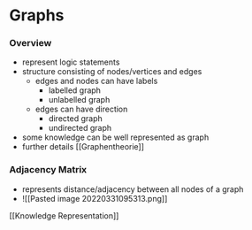 # Graphs
### Overview
+ represent logic statements
+ structure consisting of nodes/vertices and edges
	+ edges and nodes can have labels
		+ labelled graph
		+ unlabelled graph
	+ edges can have direction
		+ directed graph
		+ undirected graph
+ some knowledge can be well represented as graph
+ further details [[Graphentheorie]]

### Adjacency Matrix
+ represents distance/adjacency between all nodes of a graph
+ ![[Pasted image 20220331095313.png]]


[[Knowledge Representation]]